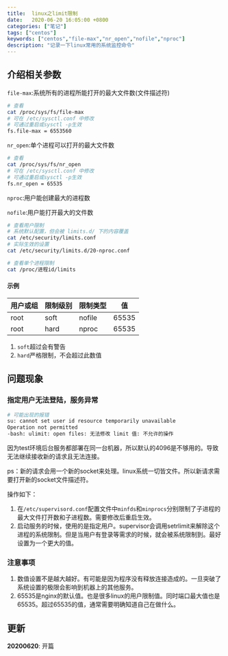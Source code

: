 ```yaml
---
title:  linux之limit限制
date:   2020-06-20 16:05:00 +0800
categories: ["笔记"]
tags: ["centos"]
keywords: ["centos","file-max","nr_open","nofile","nproc"]
description: "记录一下linux常用的系统监控命令"
---
```



## 介绍相关参数


`file-max`:系统所有的进程所能打开的最大文件数(文件描述符)
```bash
# 查看
cat /proc/sys/fs/file-max
# 可在 /etc/sysctl.conf 中修改
# 可通过重启或sysctl -p生效
fs.file-max = 6553560
```

`nr_open`:单个进程可以打开的最大文件数
```bash
# 查看
cat /proc/sys/fs/nr_open
# 可在 /etc/sysctl.conf 中修改
# 可通过重启或sysctl -p生效
fs.nr_open = 65535
```

`nproc`:用户能创建最大的进程数

`nofile`:用户能打开最大的文件数
```bash
# 查看用户限制
# 系统默认配置，但会被 limits.d/ 下的内容覆盖
cat /etc/security/limits.conf
# 实际生效的设置
cat /etc/security/limits.d/20-nproc.conf

# 查看单个进程限制
cat /proc/进程id/limits
```

#### 示例
用户或组 | 限制级别 | 限制类型 | 值
---|---|---|---
root | soft | nofile | 65535
root | hard | nproc  | 65535

1. `soft`超过会有警告
2. `hard`严格限制，不会超过此数值


## 问题现象

### 指定用户无法登陆，服务异常

```bash
# 可能出现的报错
su: cannot set user id resource temporarily unavailable
Operation not permitted
-bash: ulimit: open files: 无法修改 limit 值: 不允许的操作
```

因为test环境后台服务都部署在同一台机器，所以默认的4096是不够用的。导致无法继续接收新的请求且无法连接。

ps：新的请求会用一个新的socket来处理。linux系统一切皆文件。所以新请求需要打开新的socket文件描述符。

操作如下：
1. 在`/etc/supervisord.conf`配置文件中`minfds`和`minprocs`分别限制了子进程的最大文件打开数和子进程数。需要修改后重启生效。
2. 启动服务的时候，使用的是指定用户。supervisor会调用setrlimit来解除这个进程的系统限制。但是当用户有登录等需求的时候，就会被系统限制到。最好设置为一个更大的值。


### 注意事项

1. 数值设置不是越大越好。有可能是因为程序没有释放连接造成的。一旦突破了系统设置的极限会影响到机器上的其他服务。
2. 65535是nginx的默认值。也是很多linux的用户限制值。同时端口最大值也是65535。超过65535的值，通常需要明确知道自己在做什么。


## 更新

**20200620**: 开篇